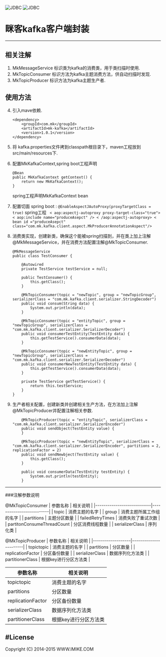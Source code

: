 ![JDBC](http://kafka.apache.org/images/kafka_logo.png)
![JDBC](http://www.imike.com/css/style/images/img/logo_w.png)

# 眯客kafka客户端封装
----------
## 相关注解 ##

 1. MkMessageService  标识类为kafka的消费类，用于类扫描时使用.
 2. MkTopicConsumer  标识方法为kafka主题消费方法，供自动扫描时发现.
 3. MkTopicProducer    标识方法为kafka主题生产者.
 
## 使用方法 ##
 
 4. 引入mave依赖.

 		<dependency>
			<groupId>com.mk</groupId>
			<artifactId>mk-kafka</artifactId>
			<version>1.0.1</version>
		</dependency>
	

 5.  将 kafka.properties文件拷到classpath根目录下，maven工程放到src/main/resources下.
 6. 配置MkKafkaContext,spring boot工程声明

		@Bean
		public MkKafkaContext getContext() {
			return new MkKafkaContext();
		}
	spring工程声明MkKafkaContext bean
	   <bean class="com.mk.kafka.client.MkKafkaContext"/>

 7. 配置切面
	 spring boot :
		 `@EnableAspectJAutoProxy(proxyTargetClass = true)`
  spring工程
		  ` < aop:aspectj-autoproxy proxy-target-class="true">
	    		< aop:include name="produceAsepct" />
		    < /aop:aspectj-autoproxy>
			< bean id ="produceAsepct" class="com.mk.kafka.client.aspect.MkProducerAnnotationAspect"/>`
 8. 消费类实现，创建新类，确保这个能被spring扫描到，并在类上加上注解@MkMessageService，并在消费方法配置注解@MkTopicConsumer.

	    @MkMessageService
	    public class TestConsumer {
    
	    	@Autowired
	    	private TestService testService = null;
    
	    	public TestConsumer() {
	    		this.getClass();
	    	}
    
		    @MkTopicConsumer(topic = "newTopic", group = "newTopicGroup", serializerClass = "com.mk.kafka.client.serializer.StringDecoder")
	    	public void consum(String data) {
		    	System.out.println(data);
	    	}
    
	    	@MkTopicConsumer(topic = "entityTopic", group = "newTopicGroup", serializerClass = "com.mk.kafka.client.serializer.SerializerDecoder")
	    	public void consumerTestEntity(TestEntity data) {
	    		this.getTestService().consumerData(data);
	    	}
    
	    	@MkTopicConsumer(topic = "newEntityTopic", group = "newTopicGroup", serializerClass = "com.mk.kafka.client.serializer.SerializerDecoder")
	    	public void consumerNewTestEntity(TestEntity data) {
	    		this.getTestService().consumerData(data);
	    	}
    
	    	private TestService getTestService() {
	    		return this.testService;
	    	}
    	}
 

 9. 生产者相关配置，创建新类并创建相关生产方法，在方法加上注解@MkTopicProducer并配置注解相关参数.

    	
	    	@MkTopicProducer(topic = "entityTopic", serializerClass = "com.mk.kafka.client.serializer.SerializerEncoder")
	    	public void sendObject(TestEntity value) {
	    	}
    
	    	@MkTopicProducer(topic = "newEntityTopic", serializerClass = "com.mk.kafka.client.serializer.SerializerEncoder", partitions = 2, replicationFactor = 2)
	    	public void sendNewbject(TestEntity value) {
	    		this.getClass();
	    	}
    
	    	public void consumerData(TestEntity testEntity) {
	    		System.out.println(testEntity);
	    	}


----------
###注解参数说明  


@MkTopicConsumer
| 参数名称                   | 相关说明                 |
|----------------------------|--------------------------|
| topic                      | 消费主题的名字           |
| group                      | 消费主题所属工作组的名字 |
| partitions                 | 主题分区数量             |
| failedRetryTimes           | 消费失败了重试次数       |
| partitonConsumeThreadCount | 分区消费线程数量         |
| serializerClass            | 序列化类                 |


@MkTopicProducer
| 参数名称          | 相关说明              |
|-------------------|-----------------------|
| topictopic        | 消费主题的名字        |
| partitions        | 分区数量              |
| replicationFactor | 分区备份数量          |
| serializerClass   | 数据序列化方法类      |
| partitionerClass  | 根据key进行分区方法类 |


| 参数名称          | 相关说明              |
|-------------------|-----------------------|
| topictopic        | 消费主题的名字        |
| partitions        | 分区数量              |
| replicationFactor | 分区备份数量          |
| serializerClass   | 数据序列化方法类      |
| partitionerClass  | 根据key进行分区方法类 |

#License
----------
Copyright (C) 2014-2015 WWW.IMIKE.COM

